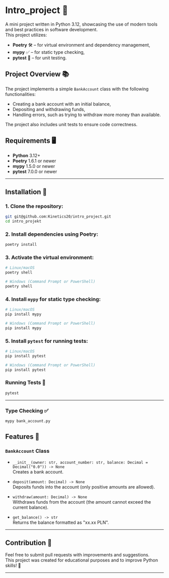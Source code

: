 # Intro_project 🎉

A mini project written in Python 3.12, showcasing the use of modern tools and best practices in software development.  
This project utilizes:

- **Poetry** 🛠️ – for virtual environment and dependency management,
- **mypy** ✅ – for static type checking,
- **pytest** 🧪 – for unit testing.

## Project Overview 📚

The project implements a simple `BankAccount` class with the following functionalities:

- Creating a bank account with an initial balance,
- Depositing and withdrawing funds,
- Handling errors, such as trying to withdraw more money than available.

The project also includes unit tests to ensure code correctness.

## Requirements 🖥️

- **Python** 3.12+
- **Poetry** 1.6.1 or newer
- **mypy** 1.5.0 or newer
- **pytest** 7.0.0 or newer

---

## Installation 🚀

### 1. Clone the repository:
   ```bash
   git git@github.com:Kinetics20/intro_project.git
   cd intro_projekt
```

### 2.  Install dependencies using Poetry:
```bash
poetry install
```

### 3. Activate the virtual environment:

```bash
# Linux/macOS
poetry shell
```
```bash
# Windows (Command Prompt or PowerShell)
poetry shell
```
### 4. Install `mypy` for static type checking:
```bash
# Linux/macOS
pip install mypy

# Windows (Command Prompt or PowerShell)
pip install mypy
```

### 5. Install `pytest` for running tests:
```bash
# Linux/macOS
pip install pytest

# Windows (Command Prompt or PowerShell)
pip install pytest
```
### Running Tests 🧪
```bash
pytest
```
---

### Type Checking ✅
```bash
mypy bank_account.py
```

## Features 🔧

### `BankAccount` Class

- `__init__(owner: str, account_number: str, balance: Decimal = Decimal("0.0")) -> None`  
  Creates a bank account.

- `deposit(amount: Decimal) -> None`  
  Deposits funds into the account (only positive amounts are allowed).

- `withdraw(amount: Decimal) -> None`  
  Withdraws funds from the account (the amount cannot exceed the current balance).

- `get_balance() -> str`  
  Returns the balance formatted as "xx.xx PLN".

---

## Contribution 🤝

Feel free to submit pull requests with improvements and suggestions.  
This project was created for educational purposes and to improve Python skills! 🌟

---